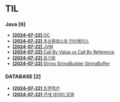 # TIL
 
### Java [6]
- [**[2024-07-22]**  GC](https://github.com/A-lass/TIL/blob/main/Java/GC.md)
- [**[2024-07-22]**  추상클래스와 인터페이스](https://github.com/A-lass/TIL/blob/main/Java/추상클래스와_인터페이스.md)
- [**[2024-07-22]**  JVM](https://github.com/A-lass/TIL/blob/main/Java/JVM.md)
- [**[2024-07-22]**  Call By Value vs Call By Reference](https://github.com/A-lass/TIL/blob/main/Java/Call_By_Value_vs_Call_By_Reference.md)
- [**[2024-07-22]**  동기화](https://github.com/A-lass/TIL/blob/main/Java/동기화.md)
- [**[2024-07-22]**  String StringBuilder StringBuffer](https://github.com/A-lass/TIL/blob/main/Java/String_StringBuilder_StringBuffer.md)
### DATABASE [2]
- [**[2024-07-22]**  트랜잭션](https://github.com/A-lass/TIL/blob/main/DATABASE/트랜잭션.md)
- [**[2024-07-22]**  관계 데이터 모델](https://github.com/A-lass/TIL/blob/main/DATABASE/관계_데이터_모델.md)
